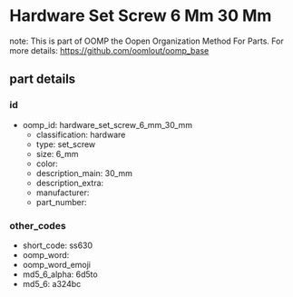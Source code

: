 # Hardware Set Screw 6 Mm 30 Mm  

note: This is part of OOMP the Oopen Organization Method For Parts. For more details: https://github.com/oomlout/oomp_base

##  part details





### id
* oomp_id: hardware_set_screw_6_mm_30_mm
  * classification: hardware
  * type: set_screw
  * size: 6_mm
  * color: 
  * description_main: 30_mm
  * description_extra: 
  * manufacturer: 
  * part_number: 

### other_codes
* short_code: ss630
* oomp_word: 
* oomp_word_emoji 
* md5_6_alpha: 6d5to
* md5_6: a324bc